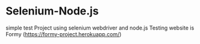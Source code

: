 # Selenium-Node.js
simple test Project using selenium webdriver and node.js
Testing website is Formy (https://formy-project.herokuapp.com/)
